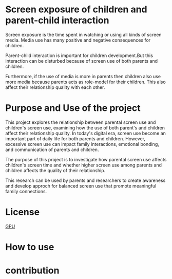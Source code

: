 # Screen exposure of children and parent-child interaction
Screen exposure is the time spent in watching or using all kinds of screen media. Media use has many positive and negative consequences for children.

Parent-child interaction is important for children development.But this interaction can be disturbed because of screen use of both parents and children.

Furthermore, if the use of media is more in parents then children also use more media because parents acts as role-model for their children. This also affect their relationship quality with each other.

# Purpose and Use of the project

This project explores the relationship between parental screen use and children's screen use, examining how the use of both parent's and children affect their relationship quality. In today's digital era, screen use become an important part of daily life for both parents and children. However, excessive screen use can impact family interactions, emotional bonding, and communication of parents and children.

The purpose of this project is to investigate how parental screen use affects children's screen time and whether higher screen use among parents and children affects the quality of their relationship.

This research can be used by parents and researchers to create awareness and develop approch for balanced screen use that promote meaningful family connections.

# License
[GPU](https://choosealicense.com/licenses/agpl-3.0/#)

# How to use
# contribution
